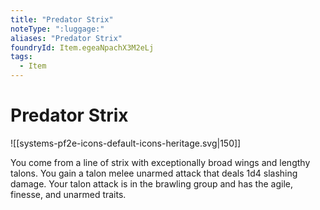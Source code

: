 ```yaml
---
title: "Predator Strix"
noteType: ":luggage:"
aliases: "Predator Strix"
foundryId: Item.egeaNpachX3M2eLj
tags:
  - Item
---
```


# Predator Strix
![[systems-pf2e-icons-default-icons-heritage.svg|150]]

You come from a line of strix with exceptionally broad wings and lengthy talons. You gain a talon melee unarmed attack that deals 1d4 slashing damage. Your talon attack is in the brawling group and has the agile, finesse, and unarmed traits.
